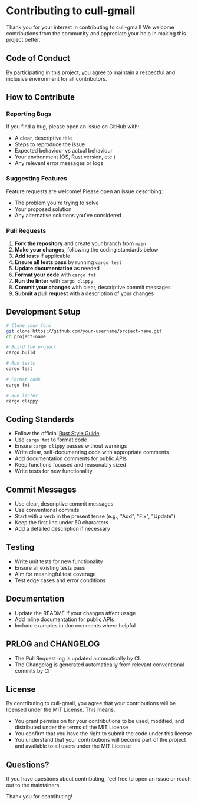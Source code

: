 # Contributing to cull-gmail

Thank you for your interest in contributing to cull-gmail! We welcome contributions from the community and appreciate your help in making this project better.

## Code of Conduct

By participating in this project, you agree to maintain a respectful and inclusive environment for all contributors.

## How to Contribute

### Reporting Bugs

If you find a bug, please open an issue on GitHub with:
- A clear, descriptive title
- Steps to reproduce the issue
- Expected behaviour vs actual behaviour
- Your environment (OS, Rust version, etc.)
- Any relevant error messages or logs

### Suggesting Features

Feature requests are welcome! Please open an issue describing:
- The problem you're trying to solve
- Your proposed solution
- Any alternative solutions you've considered

### Pull Requests

1. **Fork the repository** and create your branch from `main`
2. **Make your changes**, following the coding standards below
3. **Add tests** if applicable
4. **Ensure all tests pass** by running `cargo test`
5. **Update documentation** as needed
6. **Format your code** with `cargo fmt`
7. **Run the linter** with `cargo clippy`
8. **Commit your changes** with clear, descriptive commit messages
9. **Submit a pull request** with a description of your changes

## Development Setup

```bash
# Clone your fork
git clone https://github.com/your-username/project-name.git
cd project-name

# Build the project
cargo build

# Run tests
cargo test

# Format code
cargo fmt

# Run linter
cargo clippy
```

## Coding Standards

- Follow the official [Rust Style Guide](https://doc.rust-lang.org/nightly/style-guide/)
- Use `cargo fmt` to format code
- Ensure `cargo clippy` passes without warnings
- Write clear, self-documenting code with appropriate comments
- Add documentation comments for public APIs
- Keep functions focused and reasonably sized
- Write tests for new functionality

## Commit Messages

- Use clear, descriptive commit messages
- Use conventional commits 
- Start with a verb in the present tense (e.g., "Add", "Fix", "Update")
- Keep the first line under 50 characters
- Add a detailed description if necessary

## Testing

- Write unit tests for new functionality
- Ensure all existing tests pass
- Aim for meaningful test coverage
- Test edge cases and error conditions

## Documentation

- Update the README if your changes affect usage
- Add inline documentation for public APIs
- Include examples in doc comments where helpful

## PRLOG and CHANGELOG

 - The Pull Request log is updated automatically by CI.
 - The Changelog is generated automatically from relevant conventional commits by CI

## License

By contributing to cull-gmail, you agree that your contributions will be licensed under the MIT License. This means:

- You grant permission for your contributions to be used, modified, and distributed under the terms of the MIT License
- You confirm that you have the right to submit the code under this license
- You understand that your contributions will become part of the project and available to all users under the MIT License

## Questions?

If you have questions about contributing, feel free to open an issue or reach out to the maintainers.

Thank you for contributing!